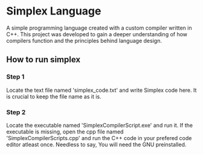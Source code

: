 # Simplex Language

A simple programming language created with a custom compiler written in C++. This project was developed to gain a deeper understanding of how compilers function and the principles behind language design.

## How to run simplex
### Step 1
Locate the text file named 'simplex_code.txt' and write Simplex code here. It is crucial to keep the file name as it is.
### Step 2
Locate the executable named 'SimplexCompilerScript.exe' and run it. If the executable is missing, open the cpp file named 'SimplexCompilerScripts.cpp' and run the C++ code in your prefered code editor atleast once. Needless to say, You will need the GNU preinstalled.
